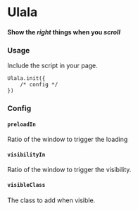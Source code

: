 # Ulala

#### Show the *right* things when you *scroll*

### Usage

Include the script in your page.

```
Ulala.init({
    /* config */
})
```

### Config

#### `preloadIn`

Ratio of the window to trigger the loading

#### `visibilityIn`

Ratio of the window to trigger the visibility.

#### `visibleClass`

The class to add when visible.